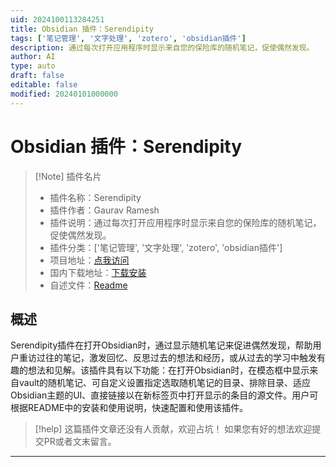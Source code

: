 ```yaml
---
uid: 2024100113284251
title: Obsidian 插件：Serendipity
tags: ['笔记管理', '文字处理', 'zotero', 'obsidian插件']
description: 通过每次打开应用程序时显示来自您的保险库的随机笔记，促使偶然发现。
author: AI
type: auto
draft: false
editable: false
modified: 20240101000000
---
```


# Obsidian 插件：Serendipity

> [!Note] 插件名片
> - 插件名称：Serendipity
> - 插件作者：Gaurav Ramesh
> - 插件说明：通过每次打开应用程序时显示来自您的保险库的随机笔记，促使偶然发现。
> - 插件分类：['笔记管理', '文字处理', 'zotero', 'obsidian插件']
> - 项目地址：[点我访问](https://github.com/ggauravr/obsidian-serendipity-plugin)
> - 国内下载地址：[下载安装](https://pkmer.cn/products/plugin/pluginMarket/?serendipity)
> - 自述文件：[Readme](https://ghproxy.net/https://raw.githubusercontent.com/ggauravr/obsidian-serendipity-plugin/main/README.md)



## 概述

Serendipity插件在打开Obsidian时，通过显示随机笔记来促进偶然发现，帮助用户重访过往的笔记，激发回忆、反思过去的想法和经历，或从过去的学习中触发有趣的想法和见解。该插件具有以下功能：在打开Obsidian时，在模态框中显示来自vault的随机笔记、可自定义设置指定选取随机笔记的目录、排除目录、适应Obsidian主题的UI、直接链接以在新标签页中打开显示的条目的源文件。用户可根据README中的安装和使用说明，快速配置和使用该插件。


> [!help] 
> 这篇插件文章还没有人贡献，欢迎占坑！
> 如果您有好的想法欢迎提交PR或者文末留言。
> 

---



